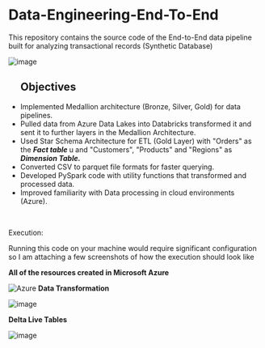 # Data-Engineering-End-To-End
This repository contains the source code of the End-to-End data pipeline built for analyzing transactional records (Synthetic Database)


![image](https://github.com/user-attachments/assets/3ab05fc1-1431-4c06-9518-a740f259aea8)



<ul> <b> <h2>Objectives </h2></b> 

 <li>Implemented Medallion architecture (Bronze, Silver, Gold) for data pipelines. </li>
 <li>Pulled data from Azure Data Lakes into Databricks transformed it and sent it to further layers in the Medallion Architecture.  </li>


 <li>Used Star Schema Architecture for ETL (Gold Layer) with "Orders" as the <b><i>Fact table</i> </b>u and "Customers", "Products" and "Regions" as <b><i>Dimension Table.</i> </b> </li>
 <li>Converted CSV to parquet file formats for faster querying. </li>
 

 <li>Developed PySpark code with utility functions that transformed and processed data. </li>
 <li>Improved familiarity with Data processing in cloud environments (Azure). </li>

</ul>


<br>

Execution:

Running this code on your machine would require significant configuration so I am attaching a few screenshots of how the execution should look like


<b>All of the resources created in Microsoft Azure </b>

![Azure](https://github.com/user-attachments/assets/b7539177-9074-4c96-ae89-755ac0780478)
<b>Data Transformation </b>

![image](https://github.com/user-attachments/assets/1e7c199e-6352-445b-b189-4dfdecdfcfbd)

<b>Delta Live Tables </b>

![image](https://github.com/user-attachments/assets/c0a76e57-9362-468a-a7ff-195fbac6363a)


